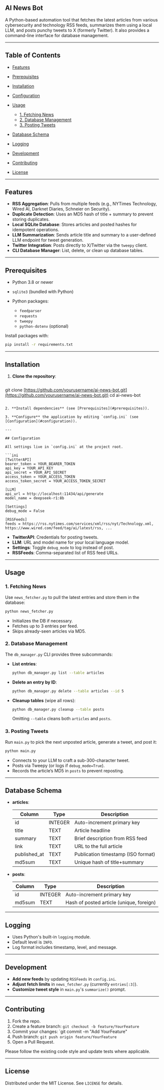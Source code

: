 ## AI News Bot

A Python-based automation tool that fetches the latest articles from various cybersecurity and technology RSS feeds, summarizes them using a local LLM, and posts punchy tweets to X (formerly Twitter). It also provides a command-line interface for database management.

---

## Table of Contents

* [Features](#features)
* [Prerequisites](#prerequisites)
* [Installation](#installation)
* [Configuration](#configuration)
* [Usage](#usage)

  * [1. Fetching News](#1-fetching-news)
  * [2. Database Management](#2-database-management)
  * [3. Posting Tweets](#3-posting-tweets)
* [Database Schema](#database-schema)
* [Logging](#logging)
* [Development](#development)
* [Contributing](#contributing)
* [License](#license)

---

## Features

* **RSS Aggregation**: Pulls from multiple feeds (e.g., NYTimes Technology, Wired AI, Darknet Diaries, Schneier on Security).
* **Duplicate Detection**: Uses an MD5 hash of title + summary to prevent storing duplicates.
* **Local SQLite Database**: Stores articles and posted hashes for idempotent operations.
* **LLM Summarization**: Sends article title and summary to a user-defined LLM endpoint for tweet generation.
* **Twitter Integration**: Posts directly to X/Twitter via the `tweepy` client.
* **CLI Database Manager**: List, delete, or clean up database tables.

---

## Prerequisites

* Python 3.8 or newer
* `sqlite3` (bundled with Python)
* Python packages:

  * `feedparser`
  * `requests`
  * `tweepy`
  * `python-dotenv` (optional)

Install packages with:

```bash
pip install -r requirements.txt
```

---

## Installation

1. **Clone the repository**:

   ```bash
   ```

git clone [https://github.com/yourusername/ai-news-bot.git](https://github.com/yourusername/ai-news-bot.git)
cd ai-news-bot

````

2. **Install dependencies** (see [Prerequisites](#prerequisites)).

3. **Configure** the application by editing `config.ini` (see [Configuration](#configuration)).

---

## Configuration

All settings live in `config.ini` at the project root.

```ini
[TwitterAPI]
bearer_token = YOUR_BEARER_TOKEN
api_key = YOUR_API_KEY
api_secret = YOUR_API_SECRET
access_token = YOUR_ACCESS_TOKEN
access_token_secret = YOUR_ACCESS_TOKEN_SECRET

[LLM]
api_url = http://localhost:11434/api/generate
model_name = deepseek-r1:8b

[Settings]
debug_mode = False

[RSSFeeds]
feeds = https://rss.nytimes.com/services/xml/rss/nyt/Technology.xml, https://www.wired.com/feed/tag/ai/latest/rss, ...
````

* **TwitterAPI**: Credentials for posting tweets.
* **LLM**: URL and model name for your local language model.
* **Settings**: Toggle `debug_mode` to log instead of post.
* **RSSFeeds**: Comma-separated list of RSS feed URLs.

---

## Usage

### 1. Fetching News

Use `news_fetcher.py` to pull the latest entries and store them in the database:

```bash
python news_fetcher.py
```

* Initializes the DB if necessary.
* Fetches up to 3 entries per feed.
* Skips already-seen articles via MD5.

### 2. Database Management

The `db_manager.py` CLI provides three subcommands:

* **List entries**:

  ```bash
  python db_manager.py list --table articles
  ```
* **Delete an entry by ID**:

  ```bash
  python db_manager.py delete --table articles --id 5
  ```
* **Cleanup tables** (wipe all rows):

  ```bash
  python db_manager.py cleanup --table posts
  ```

  Omitting `--table` cleans both `articles` and `posts`.

### 3. Posting Tweets

Run `main.py` to pick the next unposted article, generate a tweet, and post it:

```bash
python main.py
```

* Connects to your LLM to craft a sub-300-character tweet.
* Posts via Tweepy (or logs if `debug_mode=True`).
* Records the article’s MD5 in `posts` to prevent reposting.

---

## Database Schema

* **articles**:

  | Column        | Type    | Description                        |
  | ------------- | ------- | ---------------------------------- |
  | id            | INTEGER | Auto-increment primary key         |
  | title         | TEXT    | Article headline                   |
  | summary       | TEXT    | Brief description from RSS feed    |
  | link          | TEXT    | URL to the full article            |
  | published\_at | TEXT    | Publication timestamp (ISO format) |
  | md5sum        | TEXT    | Unique hash of title+summary       |

* **posts**:

  | Column | Type    | Description                              |
  | ------ | ------- | ---------------------------------------- |
  | id     | INTEGER | Auto-increment primary key               |
  | md5sum | TEXT    | Hash of posted article (unique, foreign) |

---

## Logging

* Uses Python's built-in `logging` module.
* Default level is `INFO`.
* Log format includes timestamp, level, and message.

---

## Development

* **Add new feeds** by updating `RSSFeeds` in `config.ini`.
* **Adjust fetch limits** in `news_fetcher.py` (currently `entries[:3]`).
* **Customize tweet style** in `main.py`'s `summarize()` prompt.

---

## Contributing

1. Fork the repo.
2. Create a feature branch: `git checkout -b feature/YourFeature`
3. Commit your changes: \`git commit -m "Add YourFeature"
4. Push branch: `git push origin feature/YourFeature`
5. Open a Pull Request.

Please follow the existing code style and update tests where applicable.

---

## License

Distributed under the MIT License. See `LICENSE` for details.


